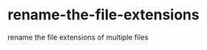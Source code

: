 rename-the-file-extensions
==========================

rename the file extensions of multiple files

